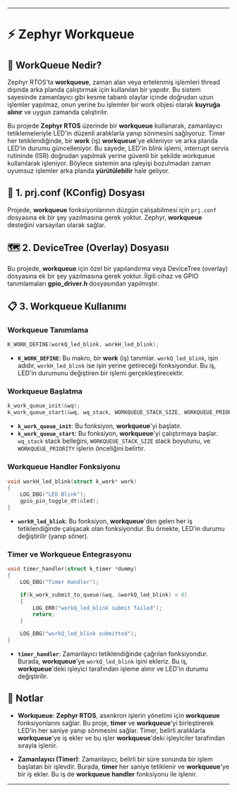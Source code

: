 
---

# ⚡ Zephyr Workqueue 

## 🔄 WorkQueue Nedir?
Zephyr RTOS’ta **workqueue**, zaman alan veya ertelenmiş işlemleri thread dışında arka planda çalıştırmak için kullanılan bir yapıdır. Bu sistem sayesinde zamanlayıcı gibi kesme tabanlı olaylar içinde doğrudan uzun işlemler yapılmaz, onun yerine bu işlemler bir work objesi olarak **kuyruğa alınır** ve uygun zamanda çalıştırılır.

Bu projede **Zephyr RTOS** üzerinde bir **workqueue** kullanarak, zamanlayıcı tetiklemeleriyle LED'in düzenli aralıklarla yanıp sönmesini sağlıyoruz. Timer her tetiklendiğinde, bir **work** (iş) **workqueue**'ye ekleniyor ve arka planda LED'in durumu güncelleniyor. Bu sayede, LED'in blink işlemi, interrupt servis rutininde (ISR) doğrudan yapılmak yerine güvenli bir şekilde workqueue kullanılarak işleniyor. Böylece sistemin ana işleyişi bozulmadan zaman uyumsuz işlemler arka planda **yürütülebilir** hale geliyor.

## 🧾 1. prj.conf (KConfig) Dosyası

Projede, **workqueue** fonksiyonlarının düzgün çalışabilmesi için `prj.conf` dosyasına ek bir şey yazılmasına gerek yoktur. Zephyr, **workqueue** desteğini varsayılan olarak sağlar.

## 🗺️ 2. DeviceTree (Overlay) Dosyasıı

Bu projede, **workqueue** için özel bir yapılandırma veya DeviceTree (overlay) dosyasına ek bir şey yazılmasına gerek yoktur. İlgili cihaz ve GPIO tanımlamaları **gpio_driver.h** dosyasından yapılmıştır.

## 📋 3. Workqueue Kullanımı

### **Workqueue Tanımlama**

```c
K_WORK_DEFINE(workQ_led_blink, workH_led_blink);
```

- **`K_WORK_DEFINE`**: Bu makro, bir **work** (iş) tanımlar. `workQ_led_blink`, işin adıdır, `workH_led_blink` ise işin yerine getireceği fonksiyondur. Bu iş, LED'in durumunu değiştiren bir işlemi gerçekleştirecektir.

### **Workqueue Başlatma**

```c
k_work_queue_init(&wq);
k_work_queue_start(&wq, wq_stack, WORKQUEUE_STACK_SIZE, WORKQUEUE_PRIORITY, NULL);
```

- **`k_work_queue_init`**: Bu fonksiyon, **workqueue**'yi başlatır.
- **`k_work_queue_start`**: Bu fonksiyon, **workqueue**'yi çalıştırmaya başlar. `wq_stack` stack belleğini, `WORKQUEUE_STACK_SIZE` stack boyutunu, ve `WORKQUEUE_PRIORITY` işlerin önceliğini belirtir.

### **Workqueue Handler Fonksiyonu**

```c
void workH_led_blink(struct k_work* work)
{
    LOG_DBG("LED Blink");
    gpio_pin_toggle_dt(&led);
}
```

- **`workH_led_blink`**: Bu fonksiyon, **workqueue**'den gelen her iş tetiklendiğinde çalışacak olan fonksiyondur. Bu örnekte, LED'in durumu değiştirilir (yanıp söner).

### **Timer ve Workqueue Entegrasyonu**

```c
void timer_handler(struct k_timer *dummy)
{
    LOG_DBG("Timer Handler");

    if(k_work_submit_to_queue(&wq, &workQ_led_blink) < 0)
    {
        LOG_ERR("workQ_led_blink submit failed");
        return;
    } 

    LOG_DBG("workQ_led_blink submitted");
}
```

- **`timer_handler`**: Zamanlayıcı tetiklendiğinde çağrılan fonksiyondur. Burada, **workqueue**'ye `workQ_led_blink` işini ekleriz. Bu iş, **workqueue**'deki işleyici tarafından işleme alınır ve LED'in durumu değiştirilir.

## 📝 Notlar

- **Workqueue**: **Zephyr RTOS**, asenkron işlerin yönetimi için **workqueue** fonksiyonlarını sağlar. Bu proje, **timer** ve **workqueue**'yi birleştirerek LED'in her saniye yanıp sönmesini sağlar. Timer, belirli aralıklarla **workqueue**'ye iş ekler ve bu işler **workqueue**'deki işleyiciler tarafından sırayla işlenir.
  
- **Zamanlayıcı (Timer)**: Zamanlayıcı, belirli bir süre sonunda bir işlem başlatan bir işlevdir. Burada, **timer** her saniye tetiklenir ve **workqueue**'ye bir iş ekler. Bu iş de **workqueue handler** fonksiyonu ile işlenir.

---

